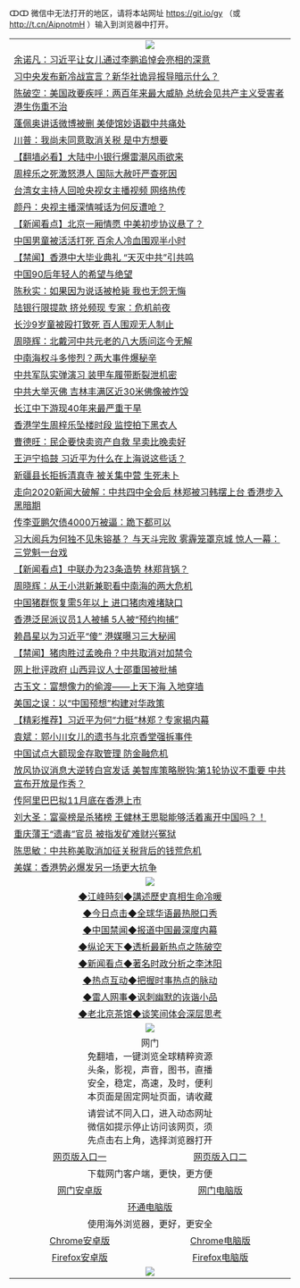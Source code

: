ↀↀ 微信中无法打开的地区，请将本站网址 https://git.io/gy （或 http://t.cn/AipnotmH ）输入到浏览器中打开。 

 <table>

  <tr>
    <td colspan="2" align=center><img src="https://cdn.jsdelivr.net/gh/gyoupiodf/im1/20190822-2.jpg"></td>
 </tr>
<tr><td colspan="2" align="left"><a href="https://xball.casa/oo.aspx?name=c1056228&key=eqxowaguscvmxdgc&from=gy">余诺凡：习近平让女儿通过李鹏追悼会亮相的深意</a></td></tr>
<tr><td colspan="2" align="left"><a href="https://xball.casa/oo.aspx?name=c1092770&key=eqxowaguscvmxdgc&from=gy">习中央发布新冷战宣言？新华社诡异报导暗示什么？</a></td></tr>
<tr><td colspan="2" align="left"><a href="https://xball.casa/oo.aspx?name=c1092819&key=eqxowaguscvmxdgc&from=gy">陈破空：美国政要疾呼：两百年来最大威胁 总统会见共产主义受害者 港生伤重不治</a></td></tr>
<tr><td colspan="2" align="left"><a href="https://xball.casa/oo.aspx?name=c1092832&key=eqxowaguscvmxdgc&from=gy">蓬佩奥讲话微博被删 美使馆妙语戳中共痛处</a></td></tr>
<tr><td colspan="2" align="left"><a href="https://xball.casa/oo.aspx?name=c1092825&key=eqxowaguscvmxdgc&from=gy">川普：我尚未同意取消关税 是中方想要</a></td></tr>
<tr><td colspan="2" align="left"><a href="https://xball.casa/oo.aspx?name=c1092633&key=eqxowaguscvmxdgc&from=gy">【翻墙必看】大陆中小银行爆雷潮风雨欲来</a></td></tr>
<tr><td colspan="2" align="left"><a href="https://xball.casa/oo.aspx?name=c1092818&key=eqxowaguscvmxdgc&from=gy">周梓乐之死激怒港人 国际大赦吁严查死因</a></td></tr>
<tr><td colspan="2" align="left"><a href="https://xball.casa/oo.aspx?name=c1092629&key=eqxowaguscvmxdgc&from=gy">台湾女主持人回呛央视女主播视频 网络热传</a></td></tr>
<tr><td colspan="2" align="left"><a href="https://xball.casa/oo.aspx?name=c1092840&key=eqxowaguscvmxdgc&from=gy">颜丹：央视主播深情喊话为何反遭呛？</a></td></tr>
<tr><td colspan="2" align="left"><a href="https://xball.casa/oo.aspx?name=c1092844&key=eqxowaguscvmxdgc&from=gy">【新闻看点】北京一厢情愿 中美初步协议悬了？</a></td></tr>
<tr><td colspan="2" align="left"><a href="https://xball.casa/oo.aspx?name=c1092793&key=eqxowaguscvmxdgc&from=gy">中国男童被活活打死 百余人冷血围观半小时</a></td></tr>
<tr><td colspan="2" align="left"><a href="https://xball.casa/oo.aspx?name=c1092847&key=eqxowaguscvmxdgc&from=gy">【禁闻】香港中大毕业典礼 “天灭中共”引共鸣</a></td></tr>
<tr><td colspan="2" align="left"><a href="https://xball.casa/oo.aspx?name=c1092808&key=eqxowaguscvmxdgc&from=gy">中国90后年轻人的希望与绝望</a></td></tr>
<tr><td colspan="2" align="left"><a href="https://xball.casa/oo.aspx?name=c1092834&key=eqxowaguscvmxdgc&from=gy">陈秋实：如果因为说话被枪毙 我也无怨无悔</a></td></tr>
<tr><td colspan="2" align="left"><a href="https://xball.casa/oo.aspx?name=c1092831&key=eqxowaguscvmxdgc&from=gy">陆银行限提款 挤兑频现 专家：危机前夜</a></td></tr>
<tr><td colspan="2" align="left"><a href="https://xball.casa/oo.aspx?name=c1092833&key=eqxowaguscvmxdgc&from=gy">长沙9岁童被殴打致死 百人围观无人制止</a></td></tr>
<tr><td colspan="2" align="left"><a href="https://xball.casa/oo.aspx?name=c1092467&key=eqxowaguscvmxdgc&from=gy">周晓辉：北戴河中共元老的八大质问迄今无解</a></td></tr>
<tr><td colspan="2" align="left"><a href="https://xball.casa/oo.aspx?name=c1092313&key=eqxowaguscvmxdgc&from=gy">中南海权斗多惨烈？两大事件爆秘辛</a></td></tr>
<tr><td colspan="2" align="left"><a href="https://xball.casa/oo.aspx?name=c1092845&key=eqxowaguscvmxdgc&from=gy">中共军队实弹演习 装甲车履带断裂泄机密</a></td></tr>
<tr><td colspan="2" align="left"><a href="https://xball.casa/oo.aspx?name=c1092835&key=eqxowaguscvmxdgc&from=gy">中共大举灭佛 吉林丰满区近30米佛像被炸毁</a></td></tr>
<tr><td colspan="2" align="left"><a href="https://xball.casa/oo.aspx?name=c1092806&key=eqxowaguscvmxdgc&from=gy">长江中下游现40年来最严重干旱</a></td></tr>
<tr><td colspan="2" align="left"><a href="https://xball.casa/oo.aspx?name=c1092602&key=eqxowaguscvmxdgc&from=gy">香港学生周梓乐坠楼时段 监控拍下黑衣人</a></td></tr>
<tr><td colspan="2" align="left"><a href="https://xball.casa/oo.aspx?name=c1092762&key=eqxowaguscvmxdgc&from=gy">曹德旺：民企要快卖资产自救 早卖比晚卖好</a></td></tr>
<tr><td colspan="2" align="left"><a href="https://xball.casa/oo.aspx?name=c1092705&key=eqxowaguscvmxdgc&from=gy">王沪宁捣鼓 习近平为什么在上海说这些话？</a></td></tr>
<tr><td colspan="2" align="left"><a href="https://xball.casa/oo.aspx?name=c1092805&key=eqxowaguscvmxdgc&from=gy">新疆县长拒拆清真寺 被关集中营 生死未卜</a></td></tr>
<tr><td colspan="2" align="left"><a href="https://xball.casa/oo.aspx?name=c1092821&key=eqxowaguscvmxdgc&from=gy">走向2020新闻大破解：中共四中全会后 林郑被习韩摆上台 香港步入黑暗期</a></td></tr>
<tr><td colspan="2" align="left"><a href="https://xball.casa/oo.aspx?name=c1092767&key=eqxowaguscvmxdgc&from=gy">传李亚鹏欠债4000万被逼：跪下都可以</a></td></tr>
<tr><td colspan="2" align="left"><a href="https://xball.casa/oo.aspx?name=c1079709&key=eqxowaguscvmxdgc&from=gy">习大阅兵为何独不见朱镕基？ 与天斗完败 雾霾笼罩京城 惊人一幕：三党魁一台戏</a></td></tr>
<tr><td colspan="2" align="left"><a href="https://xball.casa/oo.aspx?name=c1092841&key=eqxowaguscvmxdgc&from=gy">【新闻看点】中联办为23条造势 林郑背锅？</a></td></tr>
<tr><td colspan="2" align="left"><a href="https://xball.casa/oo.aspx?name=c1092851&key=eqxowaguscvmxdgc&from=gy">周晓辉：从王小洪新兼职看中南海的两大危机</a></td></tr>
<tr><td colspan="2" align="left"><a href="https://xball.casa/oo.aspx?name=c1092839&key=eqxowaguscvmxdgc&from=gy">中国猪群恢复需5年以上 进口猪肉难堵缺口</a></td></tr>
<tr><td colspan="2" align="left"><a href="https://xball.casa/oo.aspx?name=c1092820&key=eqxowaguscvmxdgc&from=gy">香港泛民派议员1人被捕 5人被“预约拘捕”</a></td></tr>
<tr><td colspan="2" align="left"><a href="https://xball.casa/oo.aspx?name=c1074238&key=eqxowaguscvmxdgc&from=gy">赖昌星以为习近平“傻” 港媒曝习三大秘闻</a></td></tr>
<tr><td colspan="2" align="left"><a href="https://xball.casa/oo.aspx?name=c1092852&key=eqxowaguscvmxdgc&from=gy">【禁闻】猪肉胜过孟晚舟？中共取消对加禁令</a></td></tr>
<tr><td colspan="2" align="left"><a href="https://xball.casa/oo.aspx?name=c1092787&key=eqxowaguscvmxdgc&from=gy">网上批评政府 山西异议人士邵重国被批捕</a></td></tr>
<tr><td colspan="2" align="left"><a href="https://xball.casa/oo.aspx?name=c1092842&key=eqxowaguscvmxdgc&from=gy">古玉文：富想像力的偷渡——上天下海 入地穿墙</a></td></tr>
<tr><td colspan="2" align="left"><a href="https://xball.casa/oo.aspx?name=c1092836&key=eqxowaguscvmxdgc&from=gy">美国之误：以“中国预想”构建对华政策</a></td></tr>
<tr><td colspan="2" align="left"><a href="https://xball.casa/oo.aspx?name=c1092779&key=eqxowaguscvmxdgc&from=gy">【精彩推荐】习近平为何“力挺”林郑？专家揭内幕</a></td></tr>
<tr><td colspan="2" align="left"><a href="https://xball.casa/oo.aspx?name=c1092740&key=eqxowaguscvmxdgc&from=gy">袁斌：郭小川女儿的遗书与北京香堂强拆事件</a></td></tr>
<tr><td colspan="2" align="left"><a href="https://xball.casa/oo.aspx?name=c1092794&key=eqxowaguscvmxdgc&from=gy">中国试点大额现金存取管理 防金融危机</a></td></tr>
<tr><td colspan="2" align="left"><a href="https://xball.casa/oo.aspx?name=c1092775&key=eqxowaguscvmxdgc&from=gy">放风协议消息大逆转白宫发话 美智库策略脱钩:第1轮协议不重要 中共宣布开放是作秀？</a></td></tr>
<tr><td colspan="2" align="left"><a href="https://xball.casa/oo.aspx?name=c1092827&key=eqxowaguscvmxdgc&from=gy">传阿里巴巴拟11月底在香港上市</a></td></tr>
<tr><td colspan="2" align="left"><a href="https://xball.casa/oo.aspx?name=c1092478&key=eqxowaguscvmxdgc&from=gy">刘大圣：富豪榜是杀猪榜 王健林王思聪能够活着离开中国吗？！</a></td></tr>
<tr><td colspan="2" align="left"><a href="https://xball.casa/oo.aspx?name=c1092850&key=eqxowaguscvmxdgc&from=gy">重庆薄王“遗毒”官员 被指发矿难财兴冤狱</a></td></tr>
<tr><td colspan="2" align="left"><a href="https://xball.casa/oo.aspx?name=c1092780&key=eqxowaguscvmxdgc&from=gy">陈思敏：中共称美取消加征关税背后的钱荒危机</a></td></tr>
<tr><td colspan="2" align="left"><a href="https://is.gd/FwztH3">美媒：香港势必爆发另一场更大抗争</a></td></tr>

 <tr>
   <td colspan="2" align=center><img src="https://cdn.jsdelivr.net/gh/gyoupiodf/im1/jf-1.jpg"></td>
  </tr>
   <tr>
   <td colspan="2" align=center> 
<a href="https://xball.casa/oo.aspx?name=c922850&key=eqxowaguscvmxdgc&from=gy&tag=9877">◆江峰時刻◆講述歷史真相生命冷暖</a><br/>
    </td>
  </tr>
   <tr>
   <td colspan="2" align=center> 
<a href="https://xball.casa/oo.aspx?name=c816850&key=eqxowaguscvmxdgc&from=gy&tag=9877">◆今日点击◆全球华语最热脱口秀</a><br/>
    </td>
  </tr>
  <tr>
  <td colspan="2" align=center>
<a href="https://xball.casa/oo.aspx?name=c816860&key=eqxowaguscvmxdgc&from=gy&tag=99733110">◆中国禁闻◆报道中国最深度内幕</a><br/>
   </tr>
  <tr>
     <td colspan="2" align=center>
<a href="https://xball.casa/oo.aspx?name=c816855&key=eqxowaguscvmxdgc&from=gy&tag=997110">◆纵论天下◆透析最新热点之陈破空</a><br/>
   </tr>
   <tr>
      <td colspan="2" align=center>
<a href="https://xball.casa/oo.aspx?name=c838308&key=eqxowaguscvmxdgc&from=gy&tag=9973110">◆新闻看点◆著名时政分析之李沐阳</a><br/>
   </tr>
   <tr>
     <td colspan="2" align=center>
<a href="https://xball.casa/oo.aspx?name=c816852&key=eqxowaguscvmxdgc&from=gy&tag=9733110">◆热点互动◆把握时事热点的脉动</a><br/>
   </tr>
   <tr>
      <td colspan="2" align=center>
<a href="https://xball.casa/oo.aspx?name=c816694&key=eqxowaguscvmxdgc&from=gy&tag=93310">◆雷人网事◆讽刺幽默的诙谐小品</a><br/>
   </tr>
   <tr>
    <td colspan="2" align=center>
<a href="https://xball.casa/oo.aspx?name=c816650&key=eqxowaguscvmxdgc&from=gy&tag=9973110">◆老北京茶馆◆谈笑间体会深层思考</a><br/>
   </tr>
 <tr>
    <td colspan="2" align="center"><img src="https://gitlab.com/ogate2/up/raw/master/_/oGate65.jpg"/></td>
  </tr>
  <tr>
    <td colspan="2" align="center">网门<br/>免翻墙，一键浏览全球精粹资源<br/>头条，影视，声音，图书，直播<br/>安全，稳定，高速，及时，便利<br/>本页面是固定网址页面，请收藏</td>
  <tr>
  <tr>
    <td colspan="2" align="center">请尝试不同入口，进入动态网址<br/>微信如提示停止访问该网页，须<br/>先点击右上角，选择浏览器打开</td>
  <tr>
  <tr>
    <td align="center"><a href="https://gl.githack.com/ofile/up/raw/master/showm.htm">网页版入口一</a></td>
    <td align="center"><a href="https://lijcxlvzmlxs.xroot.pw/oo.aspx?key=mvmsehdxxcbsukzw&from=ogHomel">网页版入口二</a></td>
  </tr>
  <tr>
    <td colspan="2" align="center">下载网门客户端，更快，更方便</td>
  <tr>
  <tr>
    <td align="center"><a href="https://gitlab.com/ogate2/up/raw/master/_/oGatea.apk">网门安卓版</a></td>
    <td align="center"><a href="https://gitlab.com/ogate2/up/raw/master/_/oGate.zip">网门电脑版</a></td>
  </tr>
  <tr>
    <td colspan="2" align="center"><a href="https://gitlab.com/ogate2/up/raw/master/_/oPipe.zip">环通电脑版</a></td>
  </tr>
  <tr>
    <td colspan="2" align="center">使用海外浏览器，更好，更安全</td>
  <tr>
  <tr>
    <td align="center"><a href="https://gitlab.com/ogate2/up/raw/master/_/Chrome.apk">Chrome安卓版</a></td>
    <td align="center"><a href="https://gitlab.com/ogate2/up/raw/master/_/Chrome.zip">Chrome电脑版</a></td>
  </tr>
  <tr>
    <td align="center"><a href="https://gitlab.com/ogate2/up/raw/master/_/Firefox.apk">Firefox安卓版</a></td>
    <td align="center"><a href="https://gitlab.com/ogate2/up/raw/master/_/Firefox.zip">Firefox电脑版</a></td>
  </tr>
  <tr>
    <td colspan="2" align="center"><img src="https://gitlab.com/ogate2/up/raw/master/_/oGate640.jpg"/></td>
  </tr>
</table>

